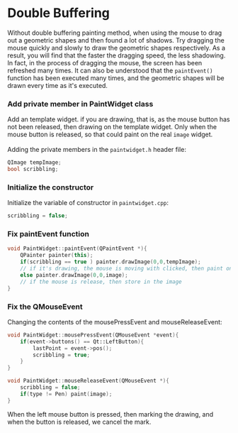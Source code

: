 # Double Buffering
Without double buffering painting method, when using the mouse to drag out a geometric shapes and then found a lot of shadows. Try dragging the mouse quickly and slowly to draw the geometric shapes respectively. As a result, you will find that the faster the dragging speed, the less shadowing. In fact, in the process of dragging the mouse, the screen has been refreshed many times. It can also be understood that the `paintEvent()` function has been executed many times, and the geometric shapes will be drawn every time as it's executed.

### Add private member in PaintWidget class
Add an template widget. if you are drawing, that is, as the mouse button has not been released, then drawing on the template widget. Only when the mouse button is released, so that could paint on the real `image` widget.<br>
<br>
Adding the private members in the `paintwidget.h` header file:
```cpp
QImage tempImage;
bool scribbling;
```

### Initialize the constructor
Initialize the variable of constructor in `paintwidget.cpp`:
```cpp
scribbling = false;
```

### Fix paintEvent function
```cpp
void PaintWidget::paintEvent(QPaintEvent *){
    QPainter painter(this);
    if(scribbling == true ) painter.drawImage(0,0,tempImage);
    // if it's drawing, the mouse is moving with clicked, then paint on tempImage
    else painter.drawImage(0,0,image);
    // if the mouse is release, then store in the image
}
```

### Fix the QMouseEvent
Changing the contents of the mousePressEvent and mouseReleaseEvent:
```cpp
void PaintWidget::mousePressEvent(QMouseEvent *event){
    if(event->buttons() == Qt::LeftButton){
        lastPoint = event->pos();
        scribbling = true;
    }
}

void PaintWidget::mouseReleaseEvent(QMouseEvent *){
    scribbling = false;
    if(type != Pen) paint(image);
}
```
When the left mouse button is pressed, then marking the drawing, and when the button is released, we cancel the mark.

